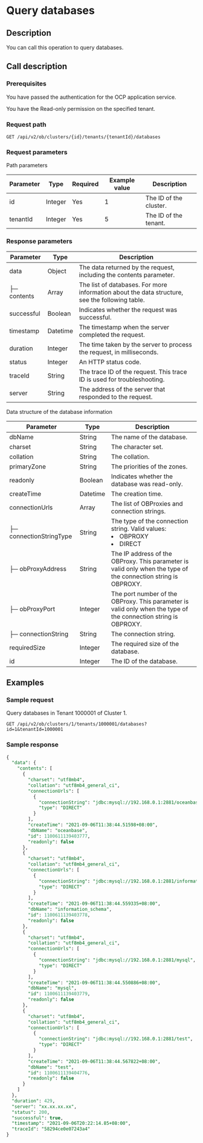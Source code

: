 Query databases
====================================



Description
--------------------------------

You can call this operation to query databases.

Call description
-------------------------------------

### Prerequisites

You have passed the authentication for the OCP application service.

You have the Read-only permission on the specified tenant.

### Request path

`GET /api/v2/ob/clusters/{id}/tenants/{tenantId}/databases`

### Request parameters

Path parameters


| Parameter |  Type   | Required | Example value |      Description       |
|-----------|---------|----------|---------------|------------------------|
| id        | Integer | Yes      | 1             | The ID of the cluster. |
| tenantId  | Integer | Yes      | 5             | The ID of the tenant.  |





### Response parameters



|  Parameter  |   Type   |                                          Description                                           |
|-------------|----------|------------------------------------------------------------------------------------------------|
| data        | Object   | The data returned by the request, including the contents parameter.                            |
| ├─ contents | Array    | The list of databases. For more information about the data structure, see the following table. |
| successful  | Boolean  | Indicates whether the request was successful.                                                  |
| timestamp   | Datetime | The timestamp when the server completed the request.                                           |
| duration    | Integer  | The time taken by the server to process the request, in milliseconds.                          |
| status      | Integer  | An HTTP status code.                                                                           |
| traceId     | String   | The trace ID of the request. This trace ID is used for troubleshooting.                        |
| server      | String   | The address of the server that responded to the request.                                       |



Data structure of the database information


|        Parameter        |   Type   |                                                                                 Description                                                                                 |
|-------------------------|----------|-----------------------------------------------------------------------------------------------------------------------------------------------------------------------------|
| dbName                  | String   | The name of the database.                                                                                                                                                   |
| charset                 | String   | The character set.                                                                                                                                                          |
| collation               | String   | The collation.                                                                                                                                                              |
| primaryZone             | String   | The priorities of the zones.                                                                                                                                                |
| readonly                | Boolean  | Indicates whether the database was read-only.                                                                                                                               |
| createTime              | Datetime | The creation time.                                                                                                                                                          |
| connectionUrls          | Array    | The list of OBProxies and connection strings.                                                                                                                               |
| ├─ connectionStringType | String   | The type of the connection string. Valid values: <li> OBPROXY   </li><li> DIRECT</li>    |
| ├─ obProxyAddress       | String   | The IP address of the OBProxy. This parameter is valid only when the type of the connection string is OBPROXY.                                              |
| ├─ obProxyPort          | Integer  | The port number of the OBProxy. This parameter is valid only when the type of the connection string is OBPROXY.                                             |
| ├─ connectionString     | String   | The connection string.                                                                                                                                                      |
| requiredSize            | Integer  | The required size of the database.                                                                                                                                          |
| id                      | Integer  | The ID of the database.                                                                                                                                                     |



Examples
-----------------------------

### Sample request

Query databases in Tenant 1000001 of Cluster 1.

`GET /api/v2/ob/clusters/1/tenants/1000001/databases?id=1&tenantId=1000001`

### Sample response

```sql
{
  "data": {
    "contents": [
      {
        "charset": "utf8mb4",
        "collation": "utf8mb4_general_ci",
        "connectionUrls": [
          {
            "connectionString": "jdbc:mysql://192.168.0.1:2881/oceanbase",
            "type": "DIRECT"
          }
        ],
        "createTime": "2021-09-06T11:38:44.51598+08:00",
        "dbName": "oceanbase",
        "id": 1100611139403777,
        "readonly": false
      },
      {
        "charset": "utf8mb4",
        "collation": "utf8mb4_general_ci",
        "connectionUrls": [
          {
            "connectionString": "jdbc:mysql://192.168.0.1:2881/information_schema",
            "type": "DIRECT"
          }
        ],
        "createTime": "2021-09-06T11:38:44.559335+08:00",
        "dbName": "information_schema",
        "id": 1100611139403778,
        "readonly": false
      },
      {
        "charset": "utf8mb4",
        "collation": "utf8mb4_general_ci",
        "connectionUrls": [
          {
            "connectionString": "jdbc:mysql://192.168.0.1:2881/mysql",
            "type": "DIRECT"
          }
        ],
        "createTime": "2021-09-06T11:38:44.550886+08:00",
        "dbName": "mysql",
        "id": 1100611139403779,
        "readonly": false
      },
      {
        "charset": "utf8mb4",
        "collation": "utf8mb4_general_ci",
        "connectionUrls": [
          {
            "connectionString": "jdbc:mysql://192.168.0.1:2881/test",
            "type": "DIRECT"
          }
        ],
        "createTime": "2021-09-06T11:38:44.567822+08:00",
        "dbName": "test",
        "id": 1100611139404776,
        "readonly": false
      }
    ]
  },
  "duration": 429,
  "server": "xx.xx.xx.xx",
  "status": 200,
  "successful": true,
  "timestamp": "2021-09-06T20:22:14.85+08:00",
  "traceId": "58294ce0e07243a4"
}
```
